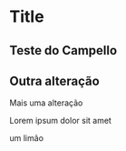 # Title

## Teste do Campello

## Outra alteração

Mais uma alteração

Lorem ipsum dolor sit amet

um limão
